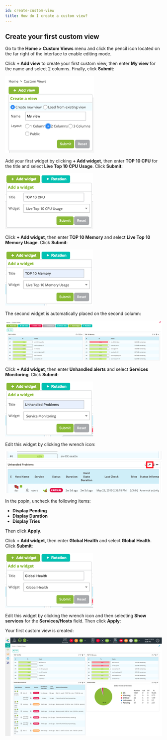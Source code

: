 ```yaml
---
id: create-custom-view
title: How do I create a custom view?
---
```


## Create your first custom view

Go to the **Home > Custom Views** menu and click the pencil icon located on the far right of the interface to enable
editing mode.

Click **+ Add view** to create your first custom view, then enter **My view** for the name and select 2 columns.
Finally, click **Submit**:

![image](../assets/getting-started/cv_1.png)

Add your first widget by clicking **+ Add widget**, then enter **TOP 10 CPU** for the title and select
**Live Top 10 CPU Usage**. Click **Submit**:

![image](../assets/getting-started/cv_2.png)

Click **+ Add widget**, then enter **TOP 10 Memory** and select **Live Top 10 Memory Usage**. Click **Submit**:

![image](../assets/getting-started/cv_3.png)

The second widget is automatically placed on the second column:

![image](../assets/getting-started/cv_4.png)

Click **+ Add widget**, then enter **Unhandled alerts** and select **Services Monitoring**. Click **Submit**:

![image](../assets/getting-started/cv_5.png)

Edit this widget by clicking the wrench icon:

![image](../assets/getting-started/cv_6.png)

In the popin, uncheck the following items:

* **Display Pending**
* **Display Duration**
* **Display Tries**

Then click **Apply**.

Click **+ Add widget**, then enter **Global Health** and select **Global Health**. Click **Submit**:

![image](../assets/getting-started/cv_7.png)

Edit this widget by clicking the wrench icon and then selecting **Show services** for the **Services/Hosts** field. Then click **Apply**:

Your first custom view is created:

![image](../assets/getting-started/cv_8.png)
